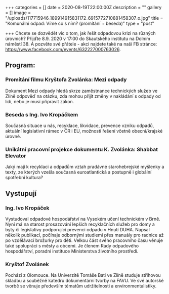+++
categories = []
date = 2020-08-19T22:00:00Z
description = ""
gallery = []
image = "/uploads/117715946_189914915831172_6915772710881458307_o.jpg"
title = "Komunální odpad: Víme co s ním? (promítání + beseda)"
type = "post"

+++
Chcete se dozvědět víc o tom, jak řešit odpadovou krizi na různých úrovních? Přijďte 8.9. 2020 v 17:00 do Skautského institutu na Dolním náměstí 38. A pozvěte své přátele - akci najdete také na naší FB stránce: https://www.facebook.com/events/632227000763026.

## Program:
  
### Promítání filmu Kryštofa Zvolánka: Mezi odpady

  
Dokument Mezi odpady hledá skrze zaměstnance technických služeb ve Zlíně odpověď na otázku, zda mohou přijít změny v nakládání s odpady od lidí, nebo je musí připravit zákon.  
  
### Beseda s Ing. Ivo Kropáčkem
  
Současná situace u nás, recyklace, likvidace, prevence vzniku odpadů, aktuální legislativní rámec v ČR i EU, možnosti řešení včetně obecní/krajské úrovně.  
  
### Unikátní pracovní projekce dokumentu K. Zvolánka: Shabbat Elevator  
Jaký mají k recyklaci a odpadům vztah pradávné starohebrejské myšlenky a texty, ze kterých vzešla současná euroatlantická a postupně i globální spotřební kultura?

## Vystupují

### Ing. Ivo Kropáček

Vystudoval odpadové hospodářství na Vysokém učení technickém v Brně. Nyní má na starost prosazování lepších recyklačních služeb pro domy a byty či legislativy podporující prevenci odpadu v Hnutí DUHA. Napsal několik publikací, počínaje odbornými studiemi přes manuály pro radnice až po vzdělávací brožurky pro děti. Velkou část svého pracovního času věnuje také spolupráci s městy a obcemi. Je členem Rady odpadového hospodářství, poradní instituce Ministerstva životního prostředí.  
  
### Kryštof Zvolánek

Pochází z Olomouce. Na Univerzitě Tomáše Bati ve Zlíně studuje střihovou skladbu a souběžně katedru dokumentární tvorby na FAVU. Ve své autorské tvorbě se věnuje především tématům udržitelnosti a environmentalistiky.